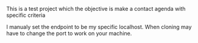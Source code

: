 This is a test project which the objective is make a contact agenda with specific criteria

I manualy set the endpoint to be my specific localhost. When cloning may have to change the port to work on your machine.
